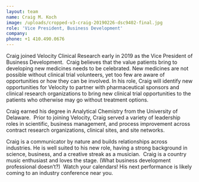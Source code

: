```yaml
---
layout: team
name: Craig M. Koch
image: /uploads/cropped-v3-craig-20190226-dsc9402-final.jpg
role: 'Vice President, Business Development'
company:
phone: +1 410.490.0676
---
```


Craig joined Velocity Clinical Research early in 2019 as the Vice President of Business Development.&nbsp; Craig believes that the value patients bring to developing new medicines needs to be celebrated. New medicines are not possible without clinical trial volunteers, yet too few are aware of opportunities or how they can be involved. In his role, Craig will identify new opportunities for Velocity to partner with pharmaceutical sponsors and clinical research organizations to bring new clinical trial opportunities to the patients who otherwise may go without treatment options.&nbsp;

Craig earned his degree in Analytical Chemistry from the University of Delaware.&nbsp; Prior to joining Velocity, Craig served a variety of leadership roles in scientific, business management, and process improvement across contract research organizations, clinical sites, and site networks.&nbsp;

Craig is a communicator by nature and builds relationships across industries. He is well suited to his new role, having a strong background in science, business, and a creative streak as a musician.&nbsp; Craig is a country music enthusiast and loves the stage. (What business development professional doesn’t?)&nbsp; Watch your calendars! His next performance is likely coming to an industry conference near you.